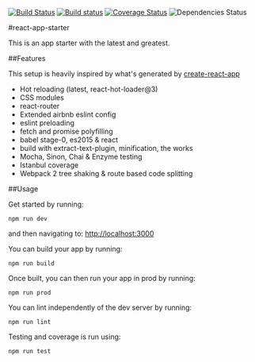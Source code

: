 [![Build Status](https://travis-ci.org/FormidableLabs/formidable-react-starter.svg?branch=master)](https://travis-ci.org/FormidableLabs/formidable-react-starter)
[![Build status](https://ci.appveyor.com/api/projects/status/3wj55bsrssqtl28v?svg=true)](https://ci.appveyor.com/project/kenwheeler/formidable-react-starter)
[![Coverage Status](https://coveralls.io/repos/github/FormidableLabs/formidable-react-starter/badge.svg?branch=master)](https://coveralls.io/github/FormidableLabs/formidable-react-starter?branch=master)
![Dependencies Status](https://david-dm.org/FormidableLabs/formidable-react-starter.svg)

#react-app-starter

This is an app starter with the latest and greatest.

##Features

This setup is heavily inspired by what's generated by [create-react-app](https://github.com/facebookincubator/create-react-app)

- Hot reloading (latest, react-hot-loader@3)
- CSS modules
- react-router
- Extended airbnb eslint config
- eslint preloading
- fetch and promise polyfilling
- babel stage-0, es2015 & react
- build with extract-text-plugin, minification, the works
- Mocha, Sinon, Chai & Enzyme testing
- Istanbul coverage
- Webpack 2 tree shaking & route based code splitting

##Usage

Get started by running:

`npm run dev`

and then navigating to: [http://localhost:3000](http://localhost:3000)

You can build your app by running:

`npm run build`

Once built, you can then run your app in prod by running:

`npm run prod`

You can lint independently of the dev server by running:

`npm run lint`

Testing and coverage is run using:

`npm run test`
